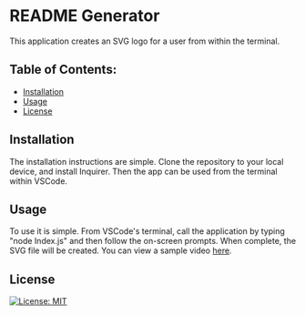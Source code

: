 # README Generator
This application creates an SVG logo for a user from within the terminal.
## Table of Contents:
 - [Installation](#item-one)
 - [Usage](#item-two)
 - [License](#item-three)


<a id="item-one"></a>
## Installation
The installation instructions are simple. Clone the repository to your local device, and install Inquirer. Then the app can be used from the terminal within VSCode.
<a id="item-two"></a>
## Usage
To use it is simple. From VSCode's terminal, call the application by typing "node Index.js" and then follow the on-screen prompts. When complete, the SVG file will be created. You can view a sample video [here](https://app.screencastify.com/v3/watch/Z61bABdb1kByOE5pZxHN).
<a id="item-three"></a>
## License

[![License: MIT](https://img.shields.io/badge/License-MIT-yellow.svg)](https://opensource.org/licenses/MIT)


